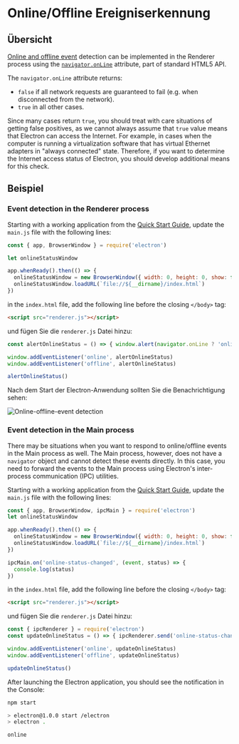 # Online/Offline Ereigniserkennung

## Übersicht

[Online and offline event](https://developer.mozilla.org/en-US/docs/Online_and_offline_events) detection can be implemented in the Renderer process using the [`navigator.onLine`](http://html5index.org/Offline%20-%20NavigatorOnLine.html) attribute, part of standard HTML5 API.

The `navigator.onLine` attribute returns:

* `false` if all network requests are guaranteed to fail (e.g. when disconnected from the network).
* `true` in all other cases.

Since many cases return `true`, you should treat with care situations of getting false positives, as we cannot always assume that `true` value means that Electron can access the Internet. For example, in cases when the computer is running a virtualization software that has virtual Ethernet adapters in "always connected" state. Therefore, if you want to determine the Internet access status of Electron, you should develop additional means for this check.

## Beispiel

### Event detection in the Renderer process

Starting with a working application from the [Quick Start Guide](quick-start.md), update the `main.js` file with the following lines:

```javascript
const { app, BrowserWindow } = require('electron')

let onlineStatusWindow

app.whenReady().then(() => {
  onlineStatusWindow = new BrowserWindow({ width: 0, height: 0, show: false })
  onlineStatusWindow.loadURL(`file://${__dirname}/index.html`)
})
```

in the `index.html` file, add the following line before the closing `</body>` tag:

```html
<script src="renderer.js"></script>
```

und fügen Sie die `renderer.js` Datei hinzu:

```javascript fiddle='docs/fiddles/features/online-detection/renderer'
const alertOnlineStatus = () => { window.alert(navigator.onLine ? 'online' : 'offline') }

window.addEventListener('online', alertOnlineStatus)
window.addEventListener('offline', alertOnlineStatus)

alertOnlineStatus()
```

Nach dem Start der Electron-Anwendung sollten Sie die Benachrichtigung sehen:

![Online-offline-event detection](../images/online-event-detection.png)

### Event detection in the Main process

There may be situations when you want to respond to online/offline events in the Main process as well. The Main process, however, does not have a `navigator` object and cannot detect these events directly. In this case, you need to forward the events to the Main process using Electron's inter-process communication (IPC) utilities.

Starting with a working application from the [Quick Start Guide](quick-start.md), update the `main.js` file with the following lines:

```javascript
const { app, BrowserWindow, ipcMain } = require('electron')
let onlineStatusWindow

app.whenReady().then(() => {
  onlineStatusWindow = new BrowserWindow({ width: 0, height: 0, show: false, webPreferences: { nodeIntegration: true } })
  onlineStatusWindow.loadURL(`file://${__dirname}/index.html`)
})

ipcMain.on('online-status-changed', (event, status) => {
  console.log(status)
})
```

in the `index.html` file, add the following line before the closing `</body>` tag:

```html
<script src="renderer.js"></script>
```

und fügen Sie die `renderer.js` Datei hinzu:

```javascript fiddle='docs/fiddles/features/online-detection/main'
const { ipcRenderer } = require('electron')
const updateOnlineStatus = () => { ipcRenderer.send('online-status-changed', navigator.onLine ? 'online' : 'offline') }

window.addEventListener('online', updateOnlineStatus)
window.addEventListener('offline', updateOnlineStatus)

updateOnlineStatus()
```

After launching the Electron application, you should see the notification in the Console:

```sh
npm start

> electron@1.0.0 start /electron
> electron .

online
```
